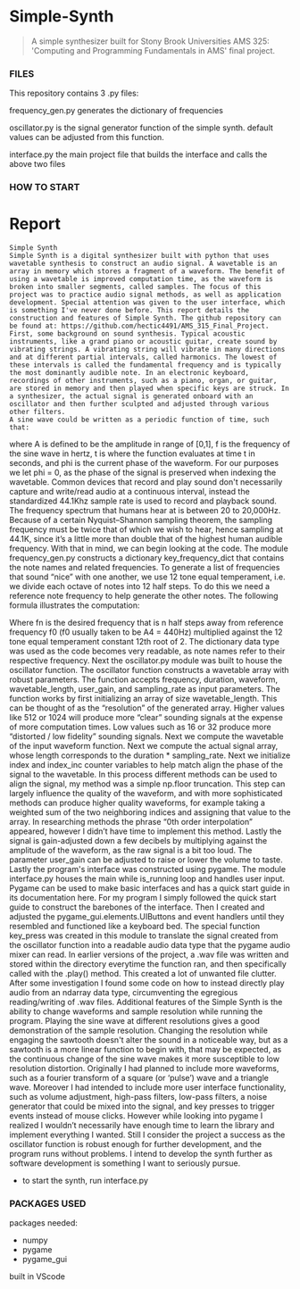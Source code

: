# Simple-Synth
> A simple synthesizer built for Stony Brook Universities AMS 325: 'Computing and Programming Fundamentals in AMS' final project.

### FILES ###
This repository contains 3 .py files:

frequency_gen.py
  generates the dictionary of frequencies

oscillator.py
  is the signal generator function of the simple synth. default values can be adjusted from this function.
 
interface.py
  the main project file that builds the interface and calls the above two files
 
 
### HOW TO START ###


# Report #

	Simple Synth
	Simple Synth is a digital synthesizer built with python that uses wavetable synthesis to construct an audio signal. A wavetable is an array in memory which stores a fragment of a waveform. The benefit of using a wavetable is improved computation time, as the waveform is broken into smaller segments, called samples. The focus of this project was to practice audio signal methods, as well as application development. Special attention was given to the user interface, which is something I've never done before. This report details the construction and features of Simple Synth. The github repository can be found at: https://github.com/hectic4491/AMS_315_Final_Project.
	First, some background on sound synthesis. Typical acoustic instruments, like a grand piano or acoustic guitar, create sound by vibrating strings. A vibrating string will vibrate in many directions and at different partial intervals, called harmonics. The lowest of these intervals is called the fundamental frequency and is typically the most dominantly audible note. In an electronic keyboard, recordings of other instruments, such as a piano, organ, or guitar, are stored in memory and then played when specific keys are struck. In a synthesizer, the actual signal is generated onboard with an oscillator and then further sculpted and adjusted through various other filters. 
	A sine wave could be written as a periodic function of time, such that: 

where A is defined to be the amplitude in range of [0,1], f is the frequency of the sine wave in hertz, t is where the function evaluates at time t in seconds, and phi is the current phase of the waveform. For our purposes we let phi = 0, as the phase of the signal is preserved when indexing the wavetable.
	Common devices that record and play sound don't necessarily capture and write/read audio at a continuous interval, instead the standardized 44.1Khz sample rate is used to record and playback sound. The frequency spectrum that humans hear at is between 20 to 20,000Hz. Because of a certain Nyquist–Shannon sampling theorem, the sampling frequency must be twice that of which we wish to hear, hence sampling at 44.1K, since it’s a little more than double that of the highest human audible frequency. 
With that in mind, we can begin looking at the code.
	The module frequency_gen.py constructs a dictionary key_frequency_dict that contains the note names and related frequencies. To generate a list of frequencies that sound “nice” with one another, we use 12 tone equal temperament, i.e. we divide each octave of notes into 12 half steps. To do this we need a reference note frequency to help generate the other notes. The following formula illustrates the computation: 

Where fn is the desired frequency that is n half steps away from reference frequency f0 (f0 usually taken to be A4 = 440Hz) multiplied against the 12 tone equal temperament constant 12th root of 2. The dictionary data type was used as the code becomes very readable, as note names refer to their respective frequency.
	Next the oscillator.py module was built to house the oscillator function. The oscillator function constructs a wavetable array with robust parameters. The function accepts frequency, duration, waveform, wavetable_length, user_gain, and sampling_rate as input parameters. The function works by first initializing an array of size wavetable_length. This can be thought of as the “resolution” of the generated array. Higher values like 512 or 1024 will produce more “clear” sounding signals at the expense of more computation times. Low values such as 16 or 32 produce more “distorted / low fidelity” sounding signals. Next we compute the wavetable of the input waveform function. Next we compute the actual signal array, whose length corresponds to the duration * sampling_rate. Next we initialize index and index_inc counter variables to help match align the phase of the signal to the wavetable. In this process different methods can be used to align the signal, my method was a simple np.floor truncation. This step can largely influence the quality of the waveform, and with more sophisticated methods can produce higher quality waveforms, for example taking a weighted sum of the two neighboring indices and assigning that value to the array. In researching methods the phrase “0th order interpolation” appeared, however I didn’t have time to implement this method. Lastly the signal is gain-adjusted down a few decibels by multiplying against the amplitude of the waveform, as the raw signal is a bit too loud. The parameter user_gain can be adjusted to raise or lower the volume to taste.
	Lastly the program's interface was constructed using pygame. The module interface.py houses the main while is_running loop and handles user input. Pygame can be used to make basic interfaces and has a quick start guide in its documentation here. For my program I simply followed the quick start guide to construct the barebones of the interface. Then I created and adjusted the pygame_gui.elements.UIButtons and event handlers until they resembled and functioned like a keyboard bed. The special function key_press was created in this module to translate the signal created from the oscillator function into a readable audio data type that the pygame audio mixer can read. In earlier versions of the project, a .wav file was written and stored within the directory everytime the function ran, and then specifically called with the .play() method. This created a lot of unwanted file clutter. After some investigation I found some code on how to instead directly play audio from an ndarray data type, circumventing the egregious reading/writing of .wav files.
	Additional features of the Simple Synth is the ability to change waveforms and sample resolution while running the program. Playing the sine wave at different resolutions gives a good demonstration of the sample resolution. Changing the resolution while engaging the sawtooth doesn't alter the sound in a noticeable way, but as a sawtooth is a more linear function to begin with, that may be expected, as the continuous change of the sine wave makes it more susceptible to low resolution distortion.
	Originally I had planned to include more waveforms, such as a fourier transform of a square (or ‘pulse’) wave and a triangle wave. Moreover I had intended to include more user interface functionality, such as volume adjustment, high-pass filters, low-pass filters, a noise generator that could be mixed into the signal, and key presses to trigger events instead of mouse clicks. However while looking into pygame I realized I wouldn’t necessarily have enough time to learn the library and implement everything I wanted. Still I consider the project a success as the oscillator function is robust enough for further development, and the program runs without problems. I intend to develop the synth further as software development is something I want to seriously pursue.

  * to start the synth, run interface.py


### PACKAGES USED ###
packages needed:
  * numpy
  * pygame
  * pygame_gui
  

built in VScode
